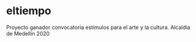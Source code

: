 # eltiempo
Proyecto ganador convocatoria estímulos para el arte y la cultura. Alcaldia de Medellin 2020
